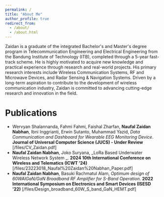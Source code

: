 ```yaml
---
permalink: /
title: "About Me"
author_profile: true
redirect_from: 
  - /about/
  - /about.html
---
```


Zaidan is a graduate of the integrated Bachelor's and Master's degree program in Telecommunication Engineering and Electrical Engineering from the Bandung Institute of Technology (ITB), completed through a 5-year fast-track scheme. He is highly motivated to acquire new knowledge and practical experience through research and real-world projects. His primary research interests include Wireless Communication Systems, RF and Microwave Devices, and Radar Sensing & Navigation Systems. Driven by a long-term aspiration to contribute to the development of wireless communication industry, Zaidan is committed to advancing cutting-edge research and innovation in the field.


# Publications
- Wervyan Shalannanda, Fahmi Fahmi, Faishal Zharfan, **Naufal Zaidan Nabhan**, Ibni Inggrianti, Erwin Sutanto, Muhammad Yazid, _Data Communication and Dashboard for Wearable EEG Monitoring Device_. **Journal of Universal Computer Science (JUCS) - Under Review** [/files/CV_Zaidan.pdf]
- **Naufal Zaidan Nabhan**, Joko Suryana, _LoRa Based Underwater Wireless Network System _. **2024 10th International Conference on Wireless and Telematics (ICWT ’24)** [/files/23223018_Naufal%20Zaidan%20Nabhan_Paper.pdf]
- **Naufal Zaidan Nabhan**, Basuki Rachmatul Alam, _Optimum design of 60WAlGaN/GaN Broadband RF Amplifier for S-Band Operation_. **2022 International Symposium on Electronics and Smart Devices (ISESD ’22)** [/files/Design_broadband_60W_S_band_GaN_HEMT.pdf]
